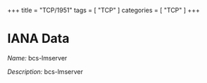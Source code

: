 +++
title = "TCP/1951"
tags = [ "TCP" ]
categories = [ "TCP" ]
+++

# IANA Data

_Name:_ bcs-lmserver

_Description:_ bcs-lmserver

